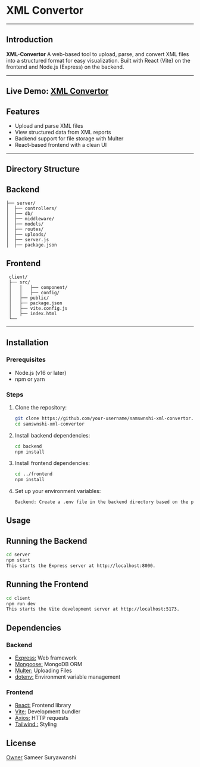 
#  XML Convertor

---

## Introduction
**XML-Convertor** A web-based tool to upload, parse, and convert XML files into a structured format for easy visualization. Built with React (Vite) on the frontend and Node.js (Express) on the backend.

---
**Live Demo:** [XML Convertor](https://xml-convertor-git-main-sameer-suryawanshis-projects.vercel.app)
---



## Features
- Upload and parse XML files
- View structured data from XML reports
- Backend support for file storage with Multer
- React-based frontend with a clean UI


---

## Directory Structure

## Backend

```
├── server/ 
│  ├── controllers/    
│  ├── db/              
│  ├── middleware/      
│  ├── models/          
│  ├── routes/          
│  ├── uploads/         
│  ├── server.js        
│  ├── package.json 

```

## Frontend

```
 client/ 
 ├── src/
 │   │   ├── component/   
 │   │   ├── config/  
 │   ├── public/         
 │   ├── package.json     
 │   ├── vite.config.js   
 │   ├── index.html        
 └──
```


---

## Installation

### Prerequisites
- Node.js (v16 or later)
- npm or yarn


### Steps
1. Clone the repository:
   ```bash
   git clone https://github.com/your-username/samswnshi-xml-convertor.git
   cd samswnshi-xml-convertor
2. Install backend dependencies:
   ```bash 
   cd backend
   npm install
3. Install frontend dependencies:
   ```bash
   cd ../frontend
   npm install
4. Set up your environment variables:
   ```bash
   Backend: Create a .env file in the backend directory based on the provided db.config.js file.
## Usage

## Running the Backend
```bash
cd server
npm start
This starts the Express server at http://localhost:8000.

```
## Running the Frontend
```bash
cd client
npm run dev
This starts the Vite development server at http://localhost:5173.

```
## Dependencies

### Backend

- [Express:](#Express) Web framework
- [Mongoose:](#Mongoose) MongoDB ORM
- [Multer:](#multer) Uploading Files
- [dotenv:](#dotenv) Environment variable management

### Frontend

- [React:](#React) Frontend library
- [Vite:](#Vite) Development bundler
- [Axios:](#Axios) HTTP requests
- [Tailwind :](#Tailwind ) Styling




## License

 [Owner](#Your-name) Sameer Suryawanshi
